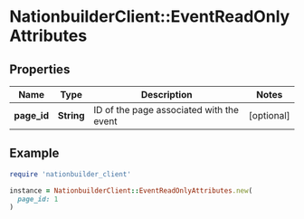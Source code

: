 # NationbuilderClient::EventReadOnlyAttributes

## Properties

| Name | Type | Description | Notes |
| ---- | ---- | ----------- | ----- |
| **page_id** | **String** | ID of the page associated with the event | [optional] |

## Example

```ruby
require 'nationbuilder_client'

instance = NationbuilderClient::EventReadOnlyAttributes.new(
  page_id: 1
)
```

